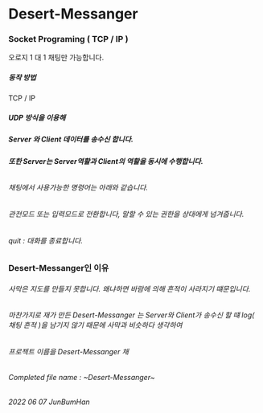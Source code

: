 # Desert-Messanger
### Socket Programing ( TCP / IP )
오로지 1 대 1 채팅만 가능합니다.


##### 동작 방법
TCP / IP 
##### UDP 방식을 이용해 
##### Server 와 Client 데이터를 송수신 합니다.
##### 또한 Server는 Server역활과 Client의 역활을 동시에 수행합니다.
###### 
###### 채팅에서 사용가능한 명령어는 아래와 같습니다.
###### 관전모드 또는 입력모드로 전환합니다, 말할 수 있는 권한을 상대에게 넘겨줍니다.
###### quit : 대화를 종료합니다.
######
### Desert-Messanger인 이유
###### 사막은 지도를 만들지 못합니다.  왜냐하면 바람에 의해 흔적이 사라지기 떄문입니다.
###### 마찬가지로 재가 만든 Desert-Messanger 는 Server와 Client가 송수신 할 떄  log( 채팅 흔적 )을 남기지 않기 때문에 사막과 비슷하다 생각하여
###### 프로젝트 이름을 Desert-Messanger 채

###### Completed file name : ~Desert-Messanger~
###### 2022 06 07 JunBumHan
